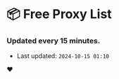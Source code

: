 # :package: Free Proxy List
### Updated every 15 minutes.

- Last updated: `2024-10-15 01:10`

:heart:
